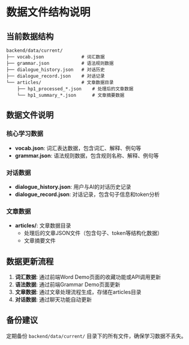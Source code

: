 # 数据文件结构说明

## 当前数据结构

```
backend/data/current/
├── vocab.json              # 词汇数据
├── grammar.json            # 语法规则数据
├── dialogue_history.json   # 对话历史
├── dialogue_record.json    # 对话记录
└── articles/               # 文章数据目录
    ├── hp1_processed_*.json    # 处理后的文章数据
    └── hp1_summary_*.json      # 文章摘要数据
```

## 数据文件说明

### 核心学习数据
- **vocab.json**: 词汇表达数据，包含词汇、解释、例句等
- **grammar.json**: 语法规则数据，包含规则名称、解释、例句等

### 对话数据
- **dialogue_history.json**: 用户与AI的对话历史记录
- **dialogue_record.json**: 对话记录，包含句子信息和token分析

### 文章数据
- **articles/**: 文章数据目录
  - 处理后的文章JSON文件（包含句子、token等结构化数据）
  - 文章摘要文件

## 数据更新流程

1. **词汇数据**: 通过前端Word Demo页面的收藏功能或API调用更新
2. **语法数据**: 通过前端Grammar Demo页面更新
3. **文章数据**: 通过文章处理流程生成，存储在articles目录
4. **对话数据**: 通过聊天功能自动更新

## 备份建议

定期备份 `backend/data/current/` 目录下的所有文件，确保学习数据不丢失。

